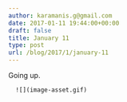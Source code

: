 ```yaml
---
author: karamanis.g@gmail.com
date: 2017-01-11 19:44:00+00:00
draft: false
title: January 11
type: post
url: /blog/2017/1/january-11
---
```


Going up.


  
      ![](image-asset.gif)

